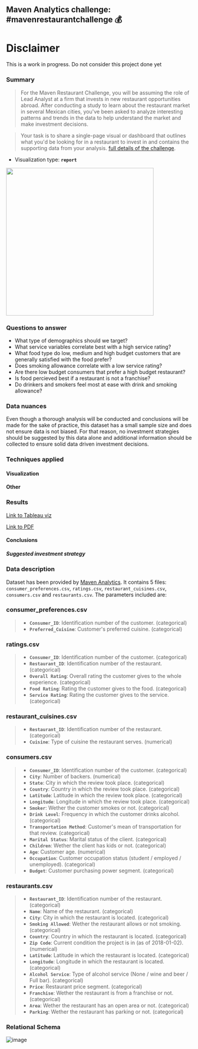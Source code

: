 ## Maven Analytics challenge: #mavenrestaurantchallenge 💰

# Disclaimer
This is a work in progress. Do not consider this project done yet

### Summary

>For the Maven Restaurant Challenge, you will be assuming the role of Lead Analyst at a firm that invests in new restaurant opportunities abroad. After conducting a study to learn about the restaurant market in several Mexican cities, you've been asked to analyze interesting patterns and trends in the data to help understand the market and make investment decisions.

>Your task is to share a single-page visual or dashboard that outlines what you'd be looking for in a restaurant to invest in and contains the supporting data from your analysis. [full details of the challenge](https://www.mavenanalytics.io/blog/maven-restaurant-challenge).
- Visualization type: **`report`**

<div class="img-left"><img src="https://image.freepik.com/vector-gratis/ilustracion-concepto-abstracto-critico-alimentos-analizar-comida-chef-restaurante-escribir-resena-calificacion-opinion-experto-espectaculo-culinario-invitado-encubierto-guia-viaje_335657-3512.jpg" width="400"></div>

### Questions to answer

- What type of demographics should we target?
- What service variables correlate best with a high service rating?
- What food type do low, medium and high budget customers that are generally satisfied with the food prefer?
- Does smoking allowance correlate with a low service rating?
- Are there low budget consumers that prefer a high budget restaurant?
- Is food percieved best if a restaurant is not a franchise?
- Do drinkers and smokers feel most at ease with drink and smoking allowance?

### Data nuances
Even though a thorough analysis will be conducted and conclusions will be made for the sake of practice, this dataset has a small sample size and does not ensure data is not biased. For that reason, no investment strategies should be suggested by this data alone and additional information should be collected to ensure solid data driven investment decisions.

### Techniques applied

#### Visualization

#### Other

### Results


[Link to Tableau viz](https://public.tableau.com/app/profile/gonzalo3304/viz/Book1_16298609616200/age)

[Link to PDF]()

#### Conclusions

##### Suggested investment strategy

### Data description

Dataset has been provided by [Maven Analytics](https://www.mavenanalytics.io/data-playground). It contains 5 files: `consumer_preferences.csv`, `ratings.csv`, `restaurant_cuisines.csv`, `consumers.csv` and `restaurants.csv`. The parameters included are:

### consumer_preferences.csv
> - **`Consumer_ID`**: Identification number of the customer. (categorical)
> - **`Preferred_Cuisine`**: Customer's preferred cuisine. (categorical)

### ratings.csv
> - **`Consumer_ID`**: Identification number of the customer. (categorical)
> - **`Restaurant_ID`**: Identification number of the restaurant. (categorical)
> - **`Overall Rating`**: Overall rating the customer gives to the whole experience. (categorical)
> - **`Food Rating`**: Rating the customer gives to the food. (categorical)
> - **`Service Rating`**: Rating the customer gives to the service. (categorical)

### restaurant_cuisines.csv
> - **`Restaurant_ID`**: Identification number of the restaurant. (categorical)
> - **`Cuisine`**: Type of cuisine the restaurant serves. (numerical)

### consumers.csv
> - **`Consumer_ID`**: Identification number of the customer. (categorical)
> - **`City`**: Number of backers. (numerical)
> - **`State`**: City in which the review took place. (categorical)
> - **`Country`**: Country in which the review took place. (categorical)
> - **`Latitude`**: Latitude in which the review took place. (categorical)
> - **`Longitude`**: Longitude in which the review took place. (categorical)
> - **`Smoker`**: Wether the customer smokes or not. (categorical)
> - **`Drink Level`**: Frequency in which the customer drinks alcohol. (categorical)
> - **`Transportation Method`**: Customer's mean of transportation for that review. (categorical)
> - **`Marital Status`**: Marital status of the client. (categorical)
> - **`Children`**: Wether the client has kids or not. (categorical)
> - **`Age`**: Customer age. (numerical)
> - **`Occupation`**: Customer occupation status (student / employed / unemployed). (categorical)
> - **`Budget`**: Customer purchasing power segment. (categorical)

### restaurants.csv
> - **`Restaurant_ID`**: Identification number of the restaurant. (categorical)
> - **`Name`**: Name of the restaurant. (categorical)
> - **`City`**: City in which the restaurant is located. (categorical)
> - **`Smoking Allowed`**: Wether the restaurant allows or not smoking. (categorical)
> - **`Country`**: Country in which the restaurant is located. (categorical)
> - **`Zip Code`**: Current condition the project is in (as of 2018-01-02). (numerical)
> - **`Latitude`**: Latitude in which the restaurant is located. (categorical)
> - **`Longitude`**: Longitude in which the restaurant is located. (categorical)
> - **`Alcohol Service`**: Type of alcohol service (None / wine and beer / Full bar). (categorical)
> - **`Price`**: Restaurant price segment. (categorical)
> - **`Franchise`**: Wether the restaurant is from a franchise or not. (categorical)
> - **`Area`**: Wether the restaurant has an open area or not. (categorical)
> - **`Parking`**: Wether the restaurant has parking or not. (categorical)

### Relational Schema

![image](https://user-images.githubusercontent.com/52865532/132076974-c6b55497-f76a-44e6-a71b-62132c182372.png)
